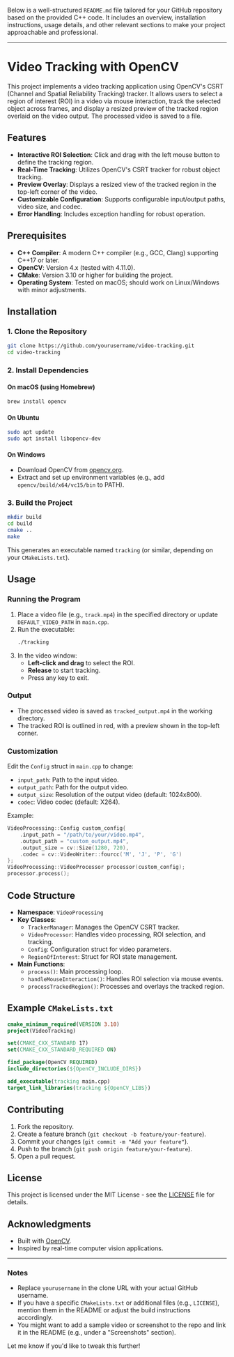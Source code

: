 Below is a well-structured `README.md` file tailored for your GitHub repository based on the provided C++ code. It includes an overview, installation instructions, usage details, and other relevant sections to make your project approachable and professional.

---

# Video Tracking with OpenCV

This project implements a video tracking application using OpenCV's CSRT (Channel and Spatial Reliability Tracking) tracker. It allows users to select a region of interest (ROI) in a video via mouse interaction, track the selected object across frames, and display a resized preview of the tracked region overlaid on the video output. The processed video is saved to a file.

## Features
- **Interactive ROI Selection**: Click and drag with the left mouse button to define the tracking region.
- **Real-Time Tracking**: Utilizes OpenCV's CSRT tracker for robust object tracking.
- **Preview Overlay**: Displays a resized view of the tracked region in the top-left corner of the video.
- **Customizable Configuration**: Supports configurable input/output paths, video size, and codec.
- **Error Handling**: Includes exception handling for robust operation.

## Prerequisites
- **C++ Compiler**: A modern C++ compiler (e.g., GCC, Clang) supporting C++17 or later.
- **OpenCV**: Version 4.x (tested with 4.11.0).
- **CMake**: Version 3.10 or higher for building the project.
- **Operating System**: Tested on macOS; should work on Linux/Windows with minor adjustments.

## Installation

### 1. Clone the Repository
```bash
git clone https://github.com/yourusername/video-tracking.git
cd video-tracking
```

### 2. Install Dependencies
#### On macOS (using Homebrew)
```bash
brew install opencv
```

#### On Ubuntu
```bash
sudo apt update
sudo apt install libopencv-dev
```

#### On Windows
- Download OpenCV from [opencv.org](https://opencv.org/releases/).
- Extract and set up environment variables (e.g., add `opencv/build/x64/vc15/bin` to PATH).

### 3. Build the Project
```bash
mkdir build
cd build
cmake ..
make
```

This generates an executable named `tracking` (or similar, depending on your `CMakeLists.txt`).

## Usage

### Running the Program
1. Place a video file (e.g., `track.mp4`) in the specified directory or update `DEFAULT_VIDEO_PATH` in `main.cpp`.
2. Run the executable:
   ```bash
   ./tracking
   ```
3. In the video window:
   - **Left-click and drag** to select the ROI.
   - **Release** to start tracking.
   - Press any key to exit.

### Output
- The processed video is saved as `tracked_output.mp4` in the working directory.
- The tracked ROI is outlined in red, with a preview shown in the top-left corner.

### Customization
Edit the `Config` struct in `main.cpp` to change:
- `input_path`: Path to the input video.
- `output_path`: Path for the output video.
- `output_size`: Resolution of the output video (default: 1024x800).
- `codec`: Video codec (default: X264).

Example:
```cpp
VideoProcessing::Config custom_config{
    .input_path = "/path/to/your/video.mp4",
    .output_path = "custom_output.mp4",
    .output_size = cv::Size(1280, 720),
    .codec = cv::VideoWriter::fourcc('M', 'J', 'P', 'G')
};
VideoProcessing::VideoProcessor processor(custom_config);
processor.process();
```

## Code Structure
- **Namespace**: `VideoProcessing`
- **Key Classes**:
  - `TrackerManager`: Manages the OpenCV CSRT tracker.
  - `VideoProcessor`: Handles video processing, ROI selection, and tracking.
  - `Config`: Configuration struct for video parameters.
  - `RegionOfInterest`: Struct for ROI state management.
- **Main Functions**:
  - `process()`: Main processing loop.
  - `handleMouseInteraction()`: Handles ROI selection via mouse events.
  - `processTrackedRegion()`: Processes and overlays the tracked region.

## Example `CMakeLists.txt`
```cmake
cmake_minimum_required(VERSION 3.10)
project(VideoTracking)

set(CMAKE_CXX_STANDARD 17)
set(CMAKE_CXX_STANDARD_REQUIRED ON)

find_package(OpenCV REQUIRED)
include_directories(${OpenCV_INCLUDE_DIRS})

add_executable(tracking main.cpp)
target_link_libraries(tracking ${OpenCV_LIBS})
```

## Contributing
1. Fork the repository.
2. Create a feature branch (`git checkout -b feature/your-feature`).
3. Commit your changes (`git commit -m "Add your feature"`).
4. Push to the branch (`git push origin feature/your-feature`).
5. Open a pull request.

## License
This project is licensed under the MIT License - see the [LICENSE](LICENSE) file for details.

## Acknowledgments
- Built with [OpenCV](https://opencv.org/).
- Inspired by real-time computer vision applications.

---

### Notes
- Replace `yourusername` in the clone URL with your actual GitHub username.
- If you have a specific `CMakeLists.txt` or additional files (e.g., `LICENSE`), mention them in the README or adjust the build instructions accordingly.
- You might want to add a sample video or screenshot to the repo and link it in the README (e.g., under a "Screenshots" section).

Let me know if you'd like to tweak this further!
